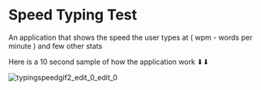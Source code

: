 # Speed Typing Test
An application that shows the speed the user types at ( wpm - words per minute ) and few other stats

Here is a 10 second sample of how the application work ⬇⬇

![typingspeedgif2_edit_0_edit_0](https://user-images.githubusercontent.com/84503360/137750793-ff0ddf8e-ea09-4080-9dea-061926d99d72.gif)
